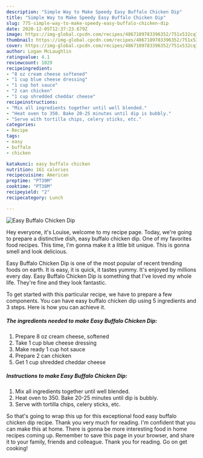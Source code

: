 ```yaml
---
description: "Simple Way to Make Speedy Easy Buffalo Chicken Dip"
title: "Simple Way to Make Speedy Easy Buffalo Chicken Dip"
slug: 775-simple-way-to-make-speedy-easy-buffalo-chicken-dip
date: 2020-12-05T12:37:23.679Z
image: https://img-global.cpcdn.com/recipes/4867189783396352/751x532cq70/easy-buffalo-chicken-dip-recipe-main-photo.jpg
thumbnail: https://img-global.cpcdn.com/recipes/4867189783396352/751x532cq70/easy-buffalo-chicken-dip-recipe-main-photo.jpg
cover: https://img-global.cpcdn.com/recipes/4867189783396352/751x532cq70/easy-buffalo-chicken-dip-recipe-main-photo.jpg
author: Logan McLaughlin
ratingvalue: 4.1
reviewcount: 1029
recipeingredient:
- "8 oz cream cheese softened"
- "1 cup blue cheese dressing"
- "1 cup hot sauce"
- "2 can chicken"
- "1 cup shredded cheddar cheese"
recipeinstructions:
- "Mix all ingredients together until well blended."
- "Heat oven to 350. Bake 20-25 minutes until dip is bubbly."
- "Serve with tortilla chips, celery sticks, etc."
categories:
- Recipe
tags:
- easy
- buffalo
- chicken

katakunci: easy buffalo chicken 
nutrition: 161 calories
recipecuisine: American
preptime: "PT39M"
cooktime: "PT38M"
recipeyield: "2"
recipecategory: Lunch

---
```



![Easy Buffalo Chicken Dip](https://img-global.cpcdn.com/recipes/4867189783396352/751x532cq70/easy-buffalo-chicken-dip-recipe-main-photo.jpg)

Hey everyone, it's Louise, welcome to my recipe page. Today, we're going to prepare a distinctive dish, easy buffalo chicken dip. One of my favorites food recipes. This time, I'm gonna make it a little bit unique. This is gonna smell and look delicious.



Easy Buffalo Chicken Dip is one of the most popular of recent trending foods on earth. It is easy, it is quick, it tastes yummy. It's enjoyed by millions every day. Easy Buffalo Chicken Dip is something that I've loved my whole life. They're fine and they look fantastic.


To get started with this particular recipe, we have to prepare a few components. You can have easy buffalo chicken dip using 5 ingredients and 3 steps. Here is how you can achieve it.

<!--inarticleads1-->

##### The ingredients needed to make Easy Buffalo Chicken Dip:

1. Prepare 8 oz cream cheese, softened
1. Take 1 cup blue cheese dressing
1. Make ready 1 cup hot sauce
1. Prepare 2 can chicken
1. Get 1 cup shredded cheddar cheese




<!--inarticleads2-->

##### Instructions to make Easy Buffalo Chicken Dip:

1. Mix all ingredients together until well blended.
1. Heat oven to 350. Bake 20-25 minutes until dip is bubbly.
1. Serve with tortilla chips, celery sticks, etc.




So that's going to wrap this up for this exceptional food easy buffalo chicken dip recipe. Thank you very much for reading. I'm confident that you can make this at home. There is gonna be more interesting food in home recipes coming up. Remember to save this page in your browser, and share it to your family, friends and colleague. Thank you for reading. Go on get cooking!
